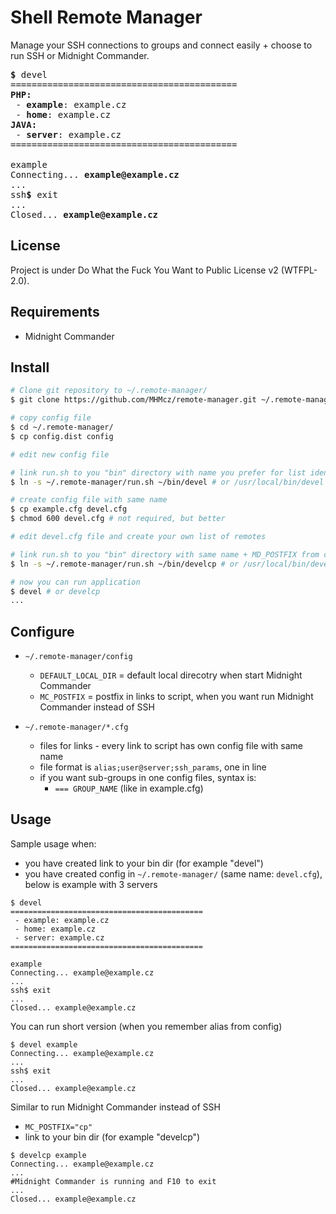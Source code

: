 # Shell Remote Manager

Manage your SSH connections to groups and connect easily + choose to run SSH or Midnight Commander.

<pre>
<b>$</b> devel
===========================================
<b>PHP:</b>
 - <b>example</b>: example.cz
 - <b>home</b>: example.cz
<b>JAVA:</b>
 - <b>server</b>: example.cz
===========================================

example
Connecting... <b>example@example.cz</b>
...
ssh<b>$</b> exit
...
Closed... <b>example@example.cz</b>
</pre>

## License
Project is under Do What the Fuck You Want to Public License v2 (WTFPL-2.0).

## Requirements
- Midnight Commander

## Install

```Bash
# Clone git repository to ~/.remote-manager/
$ git clone https://github.com/MHMcz/remote-manager.git ~/.remote-manager

# copy config file
$ cd ~/.remote-manager/
$ cp config.dist config

# edit new config file

# link run.sh to you "bin" directory with name you prefer for list identify (sample below choose "devel")
$ ln -s ~/.remote-manager/run.sh ~/bin/devel # or /usr/local/bin/devel or ...

# create config file with same name
$ cp example.cfg devel.cfg
$ chmod 600 devel.cfg # not required, but better

# edit devel.cfg file and create your own list of remotes

# link run.sh to you "bin" directory with same name + MD_POSTFIX from config file
$ ln -s ~/.remote-manager/run.sh ~/bin/develcp # or /usr/local/bin/develcp or ...

# now you can run application
$ devel # or develcp
...
````

## Configure

- `~/.remote-manager/config`
  - `DEFAULT_LOCAL_DIR` = default local direcotry when start Midnight Commander
  - `MC_POSTFIX` = postfix in links to script, when you want run Midnight Commander instead of SSH

- `~/.remote-manager/*.cfg`
  - files for links - every link to script has own config file with same name
  - file format is `alias;user@server;ssh_params`, one in line
  - if you want sub-groups in one config files, syntax is:
    - `=== GROUP_NAME` (like in example.cfg)

## Usage
Sample usage when:
- you have created link to your bin dir (for example "devel")
- you have created config in `~/.remote-manager/` (same name: `devel.cfg`), below is example with 3 servers

```
$ devel
===========================================
 - example: example.cz
 - home: example.cz
 - server: example.cz
===========================================

example
Connecting... example@example.cz
...
ssh$ exit
...
Closed... example@example.cz
```

You can run short version (when you remember alias from config)
```
$ devel example
Connecting... example@example.cz
...
ssh$ exit
...
Closed... example@example.cz
```

Similar to run Midnight Commander instead of SSH
- `MC_POSTFIX="cp"`
- link to your bin dir (for example "develcp")
```
$ develcp example
Connecting... example@example.cz
...
#Midnight Commander is running and F10 to exit
...
Closed... example@example.cz
```
